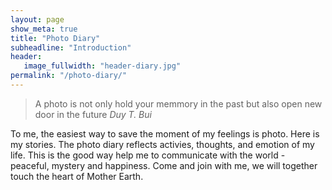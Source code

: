 ```yaml
---
layout: page
show_meta: true
title: "Photo Diary"
subheadline: "Introduction"
header:
   image_fullwidth: "header-diary.jpg"
permalink: "/photo-diary/"
---
```


> A photo is not only hold your memmory in the past but also open new door in the future
<cite>Duy T. Bui</cite> 

To me, the easiest way to save the moment of my feelings is photo. Here is my stories. The photo diary reflects activies, thoughts, and emotion of my life. This is the good way help me to communicate with the world - peaceful, mystery and happiness. Come and join with me, we will together touch the heart of Mother Earth. 



 [1]: #
 [2]: #
